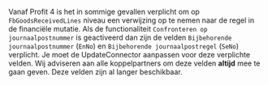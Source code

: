 Vanaf Profit 4 is het in sommige gevallen verplicht om op `FbGoodsReceivedLines` niveau een verwijzing op te nemen naar de regel in de financiële mutatie. 
Als de functionaliteit `Confronteren op journaalpostnummer` is geactiveerd dan zijn de velden `Bijbehorende journaalpostnummer` (`EnNo`) en `Bijbehorende journaalpostregel` (`SeNo`) verplicht. Je moet de UpdateConnector aanpassen voor deze verplichte velden. Wij adviseren aan alle koppelpartners om deze velden **altijd** mee te gaan geven. Deze velden zijn al langer beschikbaar. 
